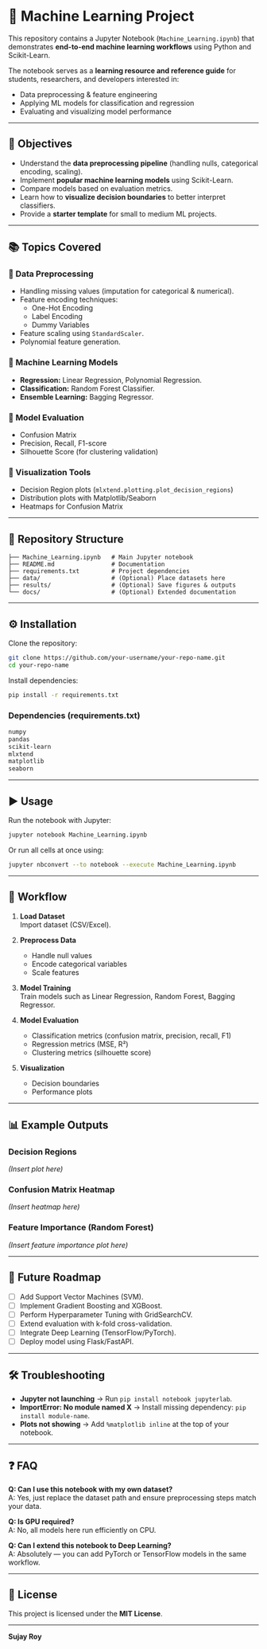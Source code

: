 # 📘 Machine Learning Project

This repository contains a Jupyter Notebook (`Machine_Learning.ipynb`) that demonstrates **end-to-end machine learning workflows** using Python and Scikit-Learn.  

The notebook serves as a **learning resource and reference guide** for students, researchers, and developers interested in:  
- Data preprocessing & feature engineering  
- Applying ML models for classification and regression  
- Evaluating and visualizing model performance  

---

## 🎯 Objectives  
- Understand the **data preprocessing pipeline** (handling nulls, categorical encoding, scaling).  
- Implement **popular machine learning models** using Scikit-Learn.  
- Compare models based on evaluation metrics.  
- Learn how to **visualize decision boundaries** to better interpret classifiers.  
- Provide a **starter template** for small to medium ML projects.  

---

## 📚 Topics Covered  

### 🔹 Data Preprocessing  
- Handling missing values (imputation for categorical & numerical).  
- Feature encoding techniques:  
  - One-Hot Encoding  
  - Label Encoding  
  - Dummy Variables  
- Feature scaling using `StandardScaler`.  
- Polynomial feature generation.  

### 🔹 Machine Learning Models  
- **Regression:** Linear Regression, Polynomial Regression.  
- **Classification:** Random Forest Classifier.  
- **Ensemble Learning:** Bagging Regressor.  

### 🔹 Model Evaluation  
- Confusion Matrix  
- Precision, Recall, F1-score  
- Silhouette Score (for clustering validation)  

### 🔹 Visualization Tools  
- Decision Region plots (`mlxtend.plotting.plot_decision_regions`)  
- Distribution plots with Matplotlib/Seaborn  
- Heatmaps for Confusion Matrix  

---

## 📂 Repository Structure  

```
├── Machine_Learning.ipynb   # Main Jupyter notebook
├── README.md                # Documentation
├── requirements.txt         # Project dependencies
├── data/                    # (Optional) Place datasets here
├── results/                 # (Optional) Save figures & outputs
└── docs/                    # (Optional) Extended documentation
```

---

## ⚙️ Installation  

Clone the repository:  

```bash
git clone https://github.com/your-username/your-repo-name.git
cd your-repo-name
```

Install dependencies:  

```bash
pip install -r requirements.txt
```

### Dependencies (requirements.txt)  
```txt
numpy
pandas
scikit-learn
mlxtend
matplotlib
seaborn
```

---

## ▶️ Usage  

Run the notebook with Jupyter:  

```bash
jupyter notebook Machine_Learning.ipynb
```

Or run all cells at once using:  

```bash
jupyter nbconvert --to notebook --execute Machine_Learning.ipynb
```

---

## 🔄 Workflow  

1. **Load Dataset**  
   Import dataset (CSV/Excel).  

2. **Preprocess Data**  
   - Handle null values  
   - Encode categorical variables  
   - Scale features  

3. **Model Training**  
   Train models such as Linear Regression, Random Forest, Bagging Regressor.  

4. **Model Evaluation**  
   - Classification metrics (confusion matrix, precision, recall, F1)  
   - Regression metrics (MSE, R²)  
   - Clustering metrics (silhouette score)  

5. **Visualization**  
   - Decision boundaries  
   - Performance plots  

---

## 📊 Example Outputs  

### Decision Regions  
*(Insert plot here)*  

### Confusion Matrix Heatmap  
*(Insert heatmap here)*  

### Feature Importance (Random Forest)  
*(Insert feature importance plot here)*  

---

## 🚀 Future Roadmap  

- [ ] Add Support Vector Machines (SVM).  
- [ ] Implement Gradient Boosting and XGBoost.  
- [ ] Perform Hyperparameter Tuning with GridSearchCV.  
- [ ] Extend evaluation with k-fold cross-validation.  
- [ ] Integrate Deep Learning (TensorFlow/PyTorch).  
- [ ] Deploy model using Flask/FastAPI.  

---

## 🛠️ Troubleshooting  

- **Jupyter not launching** → Run `pip install notebook jupyterlab`.  
- **ImportError: No module named X** → Install missing dependency: `pip install module-name`.  
- **Plots not showing** → Add `%matplotlib inline` at the top of your notebook.  

---

## ❓ FAQ  

**Q: Can I use this notebook with my own dataset?**  
A: Yes, just replace the dataset path and ensure preprocessing steps match your data.  

**Q: Is GPU required?**  
A: No, all models here run efficiently on CPU.  

**Q: Can I extend this notebook to Deep Learning?**  
A: Absolutely — you can add PyTorch or TensorFlow models in the same workflow.  

---

## 📜 License  

This project is licensed under the **MIT License**.  

---

**Sujay Roy**
